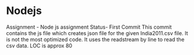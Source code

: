 # Nodejs

Assignment - Node js assignment
Status- First Commit
This commit contains the js file which creates json file for the given India2011.csv file.
It is not the most optimized code.
It uses the readstream by line to read the csv data.
LOC is approx 80
